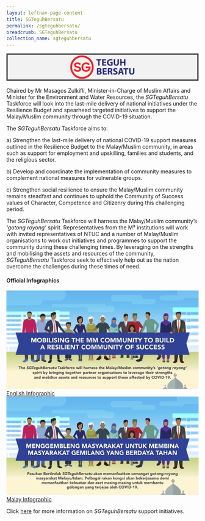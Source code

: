 ```yaml
---
layout: leftnav-page-content
title: SGTeguhBersatu
permalink: /sgteguhbersatu/
breadcrumb: SGTeguhBersatu
collection_name: sgteguhbersatu
---
```

![sgteguhbersatu landing visual](/images/sgteguhbersatu_landing.png)

Chaired by Mr Masagos Zulkifli, Minister-in-Charge of Muslim Affairs and Minister for the Environment and Water Resources, the *SGTeguhBersatu* Taskforce will look into the last-mile delivery of national initiatives under the Resilience Budget and spearhead targeted initiatives to support the Malay/Muslim community through the COVID-19 situation.

The *SGTeguhBersatu* Taskforce aims to:

a)       Strengthen the last-mile delivery of national COVID-19 support measures outlined in the Resilience Budget to the Malay/Muslim community, in areas such as support for employment and upskilling, families and students, and the religious sector.

b)    Develop and coordinate the implementation of community measures to complement national measures for vulnerable groups.

c)     Strengthen social resilience to ensure the Malay/Muslim community remains steadfast and continues to uphold the Community of Success values of Character, Competence and Citizenry during this challenging period.

The *SGTeguhBersatu* Taskforce will harness the Malay/Muslim community’s *‘gotong royong’* spirit. Representatives from the M³ institutions will work with invited representatives of NTUC and a number of Malay/Muslim organisations to work out initiatives and programmes to support the community during these challenging times. By leveraging on the strengths and mobilising the assets and resources of the community, *SGTeguhBersatu* Taskforce seek to effectively help out as the nation overcome the challenges during these times of need.

#### **Official Infographics**

<a href="/images/PDF/sgteguhbersatu_infographic_eng_639kb.pdf" class="project-link no-pdf-icon" target="_blank">
  <img src="/images/sgteguhbersatu_infographic_eng_thumb.jpg" alt="M3 Infographic in English">English Infographic
</a>

<a href="/images/PDF/sgteguhbersatu_infographic_mal_639kb.pdf" class="project-link no-pdf-icon" target="_blank">
  <img src="/images/sgteguhbersatu_infographic_mal.jpg" alt="M3 Infographic in English">Malay Infographic
</a>

Click [here](https://m3.sg/sgteguhbersatu/infographics) for more information on *SGTeguhBersatu* support initiatives.

